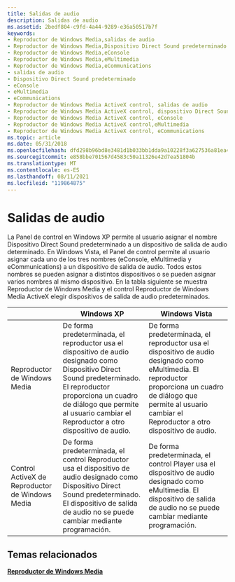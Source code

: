 ```yaml
---
title: Salidas de audio
description: Salidas de audio
ms.assetid: 2bedf804-c9fd-4a44-9289-e36a50517b7f
keywords:
- Reproductor de Windows Media,salidas de audio
- Reproductor de Windows Media,Dispositivo Direct Sound predeterminado
- Reproductor de Windows Media,eConsole
- Reproductor de Windows Media,eMultimedia
- Reproductor de Windows Media,eCommunications
- salidas de audio
- Dispositivo Direct Sound predeterminado
- eConsole
- eMultimedia
- eCommunications
- Reproductor de Windows Media ActiveX control, salidas de audio
- Reproductor de Windows Media ActiveX control, dispositivo Direct Sound predeterminado
- Reproductor de Windows Media ActiveX control, eConsole
- Reproductor de Windows Media ActiveX control,eMultimedia
- Reproductor de Windows Media ActiveX control, eCommunications
ms.topic: article
ms.date: 05/31/2018
ms.openlocfilehash: dfd298b96bd8e3481d1b033bb1dda9a10228f3a627536a81ea43eb3749ad1fb9
ms.sourcegitcommit: e858bbe701567d4583c50a11326e42d7ea51804b
ms.translationtype: MT
ms.contentlocale: es-ES
ms.lasthandoff: 08/11/2021
ms.locfileid: "119864875"
---
```

# <a name="audio-outputs"></a>Salidas de audio

La Panel de control en Windows XP permite al usuario asignar el nombre Dispositivo Direct Sound predeterminado a un dispositivo de salida de audio determinado. En Windows Vista, el Panel de control permite al usuario asignar cada uno de los tres nombres (eConsole, eMultimedia y eCommunications) a un dispositivo de salida de audio. Todos estos nombres se pueden asignar a distintos dispositivos o se pueden asignar varios nombres al mismo dispositivo. En la tabla siguiente se muestra Reproductor de Windows Media y el control Reproductor de Windows Media ActiveX elegir dispositivos de salida de audio predeterminados.



|       &nbsp;                               | Windows XP                                                                                                                                                                                | Windows Vista                                                                                                                                                              |
|--------------------------------------|-------------------------------------------------------------------------------------------------------------------------------------------------------------------------------------------|----------------------------------------------------------------------------------------------------------------------------------------------------------------------------|
| Reproductor de Windows Media                 | De forma predeterminada, el reproductor usa el dispositivo de audio designado como Dispositivo Direct Sound predeterminado. El reproductor proporciona un cuadro de diálogo que permite al usuario cambiar el Reproductor a otro dispositivo de audio. | De forma predeterminada, el reproductor usa el dispositivo de audio designado como eMultimedia. El reproductor proporciona un cuadro de diálogo que permite al usuario cambiar el Reproductor a otro dispositivo de audio. |
| Control ActiveX de Reproductor de Windows Media | De forma predeterminada, el control Reproductor usa el dispositivo de audio designado como Dispositivo Direct Sound predeterminado. El dispositivo de salida de audio no se puede cambiar mediante programación.                                | De forma predeterminada, el control Player usa el dispositivo de audio designado como eMultimedia. El dispositivo de salida de audio no se puede cambiar mediante programación.                                |



 

## <a name="related-topics"></a>Temas relacionados

<dl> <dt>

[**Reproductor de Windows Media**](windows-media-player.md)
</dt> </dl>

 

 




